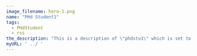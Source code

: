 ```yaml
---
image_filename: hero-1.png
name: "PHd Student1"
tags:
  - PHdStudent
  - rss
the_description: "This is a description of \"phdstu1\" which is set to some generic name in the meantime"
myURL: ' ../ '
---
```

